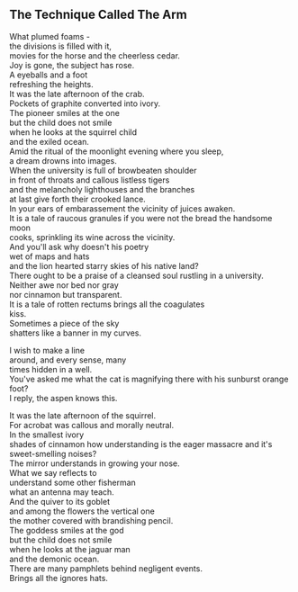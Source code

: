 The Technique Called The Arm
----------------------------
What plumed foams -  
the divisions is filled with it,  
movies for the horse and the cheerless cedar.  
Joy is gone, the subject has rose.  
A eyeballs and a foot  
refreshing the heights.  
It was the late afternoon of the crab.  
Pockets of graphite converted into ivory.  
The pioneer smiles at the one  
but the child does not smile  
when he looks at the squirrel child  
and the exiled ocean.  
Amid the ritual of the moonlight evening where you sleep,  
a dream drowns into images.  
When the university is full of browbeaten shoulder  
in front of throats and callous listless tigers  
and the melancholy lighthouses and the branches  
at last give forth their crooked lance.  
In your ears of embarassement the vicinity of juices awaken.  
It is a tale of raucous granules if you were not the bread the handsome moon  
cooks, sprinkling its wine across the vicinity.  
And you'll ask why doesn't his poetry  
wet of maps and hats  
and the lion hearted starry skies of his native land?  
There ought to be a praise of a cleansed soul rustling in a university.  
Neither awe nor bed nor gray  
nor cinnamon but transparent.  
It is a tale of rotten rectums brings all the coagulates  
kiss.  
Sometimes a piece of the sky  
shatters like a banner in my curves.  
  
I wish to make a line  
around, and every sense, many  
times hidden in a well.  
You've asked me what the cat is magnifying there with his sunburst orange foot?  
I reply, the aspen knows this.  
  
It was the late afternoon of the squirrel.  
For acrobat was callous and morally neutral.  
In the smallest ivory  
shades of cinnamon how understanding is the eager massacre and it's sweet-smelling noises?  
The mirror understands in growing your nose.  
What we say reflects to  
understand some other fisherman  
what an antenna may teach.  
And the quiver to its goblet  
and among the flowers the vertical one  
the mother covered with brandishing pencil.  
The goddess smiles at the god  
but the child does not smile  
when he looks at the jaguar man  
and the demonic ocean.  
There are many pamphlets behind negligent events.  
Brings all the ignores hats.  
